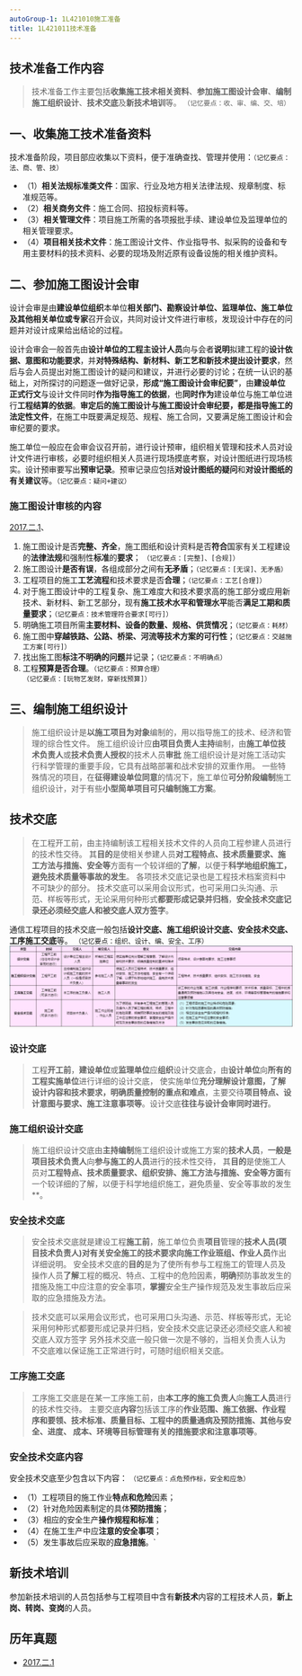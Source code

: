 ```yaml
---
autoGroup-1: 1L421010施工准备
title: 1L421011技术准备
---
```


## 技术准备工作内容
> 技术准备工作主要包括**收集施工技术相关资料**、**参加施工图设计会审**、**编制施工组织设计**、**技术交底**及**新技术培训**等。  `（记忆要点：收、审、编、交、培）`

## 一、收集施工技术准备资料
技术准备阶段，项目部应收集以下资料，便于准确查找、管理并使用：`（记忆要点：法、商、管、技）`
- （1）**相关法规标准类文件**：国家、行业及地方相关法律法规、规章制度、标准规范等。
- （2）**相关商务文件**：施工合同、招投标资料等。
- （3）**相关管理文件**：项目施工所需的各项报批手续、建设单位及监理单位的相关管理要求。
- （4）**项目相关技术文件**：施工图设计文件、作业指导书、拟采购的设备和专用主要材料的技术资料、必要的现场及附近原有设备设施的相关维护资料。

## 二、参加施工图设计会审
设计会审是由**建设单位组织**本单位**相关部门、勘察设计单位、监理单位、施工单位及其他相关单位或专家**召开会议，共同对设计文件进行审核，发现设计中存在的问题并对设计成果给出结论的过程。

设计会审会一般首先由**设计单位的工程主设计人员**向与会者**说明**拟建工程的**设计依据、意图和功能要求**，并**对特殊结构、新材料、新工艺和新技术提出设计要求**，然后与会人员提出对施工图设计的疑问和建议，并进行必要的讨论；在统一认识的基础上，对所探讨的问题逐一做好记录，**形成“施工图设计会审纪要”**，由**建设单位正式行文**与设计文件同时**作为指导施工的依据**，也**同时作为**建设单位与施工单位进行**工程结算的依据**。**审定后的施工图设计与施工图设计会审纪要，都是指导施工的法定性文件**，在施工中既要满足规范、规程、施工合同，又要满足施工图设计和会审纪要的要求。

施工单位一般应在会审会议召开前，进行设计预审，组织相关管理和技术人员对设计文件进行审核，必要时组织相关人员进行现场摸底考察，对设计图纸进行现场核实。设计预审要写出**预审记录**。预审记录应包括**对设计图纸的疑问**和**对设计图纸的有关建议**等。`（记忆要点：疑问+建议）`

### 施工图设计审核的内容
[2017.二.1](/2017.二.1)、
1. 施工图设计是否**完整、齐全**，施工图纸和设计资料是否**符合**国家有关工程建设的**法律法规**和强制性**标准**的**要求**； `（记忆要点：[完整]、[合规]）`
2. 施工图设计**是否有误**，各组成部分之间有**无矛盾**；`（记忆要点：[无误]、无矛盾）`
3. 工程项目的施工**工艺流程**和技术要求是否**合理**；`（记忆要点：工艺[合理]）`
4. 对于施工图设计中的工程复杂、施工难度大和技术要求高的施工部分或应用新技术、新材料、新工艺部分，现有**施工技术水平和管理水平**能否**满足工期和质量要求**；`（记忆要点：技术管理符合要求[可行]）`
5. 明确施工项目所需**主要材料、设备的数量、规格、供货情况**；`（记忆要点：耗材）`
6. 施工图中**穿越铁路、公路、桥梁、河流等技术方案的可行性**；`（记忆要点：交越施工方案[可行]）`
7. 找出施工图**标注不明确的问题**并记录；`（记忆要点：不明确点）`
8. 工程**预算是否合理**。`（记忆要点：预算合理）`
`（记忆要点：[玩物艺发财，穿新找预算]）`

## 三、编制施工组织设计
> 施工组织设计是**以施工项目为对象**编制的，用以指导施工的技术、经济和管理的综合性文件。
> 施工组织设计应**由项目负责人主持**编制，由**施工单位技术负责人**或**技术负责人授权**的技术人员**审批**
> 施工组织设计是对施工活动实行科学管理的重要手段，它具有战略部署和战术安排的双重作用。
> 一些特殊情况的项目，在**征得建设单位同意**的情况下，施工单位**可分阶段编制**施工组织设计，对于有些**小型简单项目可只编制施工方案**。

## 技术交底
> 在工程开工前，由主持编制该工程相关技术文件的人员向工程参建人员进行的技术性交待。
> 其**目的**是使相关参建人员**对工程特点、技术质量要求、施工方法与措施、安全等**方面有一个较详细的**了解**，以便于**科学地组织施工，避免技术质量等事故的发生**。
> 各项技术交底记录也是工程技术档案资料中不可缺少的部分。
> 技术交底可以采用会议形式，也可采用口头沟通、示范、样板等形式，无论采用何种形式**都要形成记录并归档**，**安全技术交底记录还必须经交底人和被交底人双方签字**。

通信工程项目的技术交底一般包括**设计交底、施工组织设计交底、安全技术交底、工序施工交底**等。 `（记忆要点：组织、设计、编、安全、工序）`
![](/技术交底.png)

### 设计交底
> 工程**开工前**，**建设单位**或**监理单位**应**组织**设计交底会，由**设计单位**向**所有的工程实施单位**进行详细的设计交底，
> 使实施单位**充分理解设计意图，了解设计内容和技术要求，明确质量控制的重点和难点**，主要交待**项目特点、设计意图与要求、施工注意事项等**。设计交底**往往与设计会审同时进行**。

### 施工组织设计交底
> 施工组织设计交底由**主持编制**施工组织设计或施工方案的**技术人员**，**一般是项目技术负责人**向**参与施工的人员**进行的技术性交待，
> 其**目的**是使施工人员对**工程特点、技术质量要求、组织安排、施工方法与措施、安全等方面**有一个较详细的了解，以便于科学地组织施工，避免质量、安全等事故的发生**。

### 安全技术交底
> 安全技术交底就是建设工程**施工前**，施工单位负责**项目**管理的**技术人员(项目技术负责人)**对有关安全施工的技术要求向**施工作业班组、作业人员**作出详细说明。
> 安全技术交底的**目的**是为了使所有参与工程施工的管理人员及操作人员**了解**工程的概况、特点、工程中的危险因素，**明确**预防事故发生的措施及施工中应注意的安全事项，**掌握**安全生产操作规范及发生事故后应采取的应急措施及方法。

> 技术交底可以采用会议形式，也可采用口头沟通、示范、样板等形式，无论采用何种形式都要形成记录并归档，安全技术交底记录还必须经交底人和被交底人双方签字 另外技术交底一般只做一次是不够的，当相关负责人认为不交底难以保证施工正常进行时，可随时组织相关交底。

### 工序施工交底
> 工序施工交底是在某一工序施工前，由**本工序的施工负责人**向**施工人员**进行的技术性交待。
> 主要交底**内容**包括该工序的**作业范围、施工依据、作业程序和要领、技术标准、质量目标、工程中的质量通病及预防措施、其他与安全、进度、 成本、环境等目标管理有关的措施要求和注意事项等**。

### 安全技术交底内容
安全技术交底至少包含以下内容： `（记忆要点：点危预作标，安全和应急）`
- （1）工程项目的施工作业**特点和危险**因素；
- （2）针对危险因素制定的具体**预防措施**；
- （3）相应的安全生产**操作规程和标准**；
- （4）在施工生产中应**注意的安全事项**；
- （5）发生事故后应采取的**应急措施**。`

## 新技术培训
参加新技术培训的人员包括参与工程项目中含有**新技术**内容的工程技术人员，**新上岗、转岗、变岗**的人员。

## 历年真题
- [2017.二.1](/5.历年真题/2017/2)